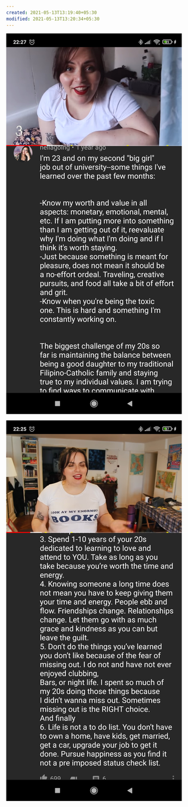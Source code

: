 ```yaml
---
created: 2021-05-13T13:19:40+05:30
modified: 2021-05-13T13:20:34+05:30
---
```


![Image](./IMG_1620892179995.jpg)

![Image](./IMG_1620892196430.jpg)
